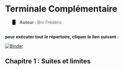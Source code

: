 <h1>Terminale Complémentaire</h1>
<blockquote style="border-left: 10px solid black">
  <b>Auteur : </b>Bro Frédéric</b>
</blockquote>
<br>
<b>pour exécuter tout le répertoire, cliquer le lien suivant :</b>

[![Binder](https://mybinder.org/badge_logo.svg)](https://mybinder.org/v2/gh/lyceeHM/Terminale_Comp/master)
<br>
<h2>Chapitre 1 : Suites et limites</h2>

